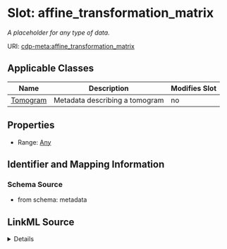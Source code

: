 # Slot: affine_transformation_matrix


_A placeholder for any type of data._



URI: [cdp-meta:affine_transformation_matrix](metadataaffine_transformation_matrix)



<!-- no inheritance hierarchy -->




## Applicable Classes

| Name | Description | Modifies Slot |
| --- | --- | --- |
[Tomogram](Tomogram.md) | Metadata describing a tomogram |  no  |







## Properties

* Range: [Any](Any.md)





## Identifier and Mapping Information







### Schema Source


* from schema: metadata




## LinkML Source

<details>
```yaml
name: affine_transformation_matrix
description: A placeholder for any type of data.
from_schema: metadata
rank: 1000
array:
  exact_number_dimensions: 2
  dimensions:
  - exact_cardinality: 4
  - exact_cardinality: 4
alias: affine_transformation_matrix
owner: Tomogram
domain_of:
- Tomogram
range: Any
inlined: true
inlined_as_list: true

```
</details>
